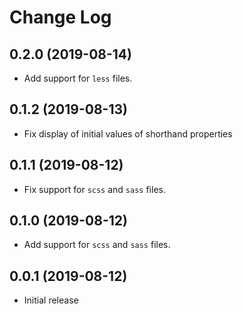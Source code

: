 # Change Log

## 0.2.0 (2019-08-14)

* Add support for `less` files.

## 0.1.2 (2019-08-13)

* Fix display of initial values of shorthand properties

## 0.1.1 (2019-08-12)

* Fix support for `scss` and `sass` files.

## 0.1.0 (2019-08-12)

* Add support for `scss` and `sass` files.

## 0.0.1 (2019-08-12)

- Initial release
